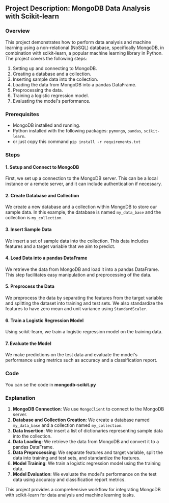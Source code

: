 ## Project Description: MongoDB Data Analysis with Scikit-learn

### Overview
This project demonstrates how to perform data analysis and machine learning using a non-relational (NoSQL) database, specifically MongoDB, in combination with scikit-learn, a popular machine learning library in Python. The project covers the following steps:
1. Setting up and connecting to MongoDB.
2. Creating a database and a collection.
3. Inserting sample data into the collection.
4. Loading the data from MongoDB into a pandas DataFrame.
5. Preprocessing the data.
6. Training a logistic regression model.
7. Evaluating the model's performance.

### Prerequisites
- MongoDB installed and running.
- Python installed with the following packages: `pymongo`, `pandas`, `scikit-learn`.
- or just copy this command `pip install -r requirements.txt`

### Steps

#### 1. Setup and Connect to MongoDB
First, we set up a connection to the MongoDB server. This can be a local instance or a remote server, and it can include authentication if necessary.

#### 2. Create Database and Collection
We create a new database and a collection within MongoDB to store our sample data. In this example, the database is named `my_data_base` and the collection is `my_collection`.

#### 3. Insert Sample Data
We insert a set of sample data into the collection. This data includes features and a target variable that we aim to predict.

#### 4. Load Data into a pandas DataFrame
We retrieve the data from MongoDB and load it into a pandas DataFrame. This step facilitates easy manipulation and preprocessing of the data.

#### 5. Preprocess the Data
We preprocess the data by separating the features from the target variable and splitting the dataset into training and test sets. We also standardize the features to have zero mean and unit variance using `StandardScaler`.

#### 6. Train a Logistic Regression Model
Using scikit-learn, we train a logistic regression model on the training data.

#### 7. Evaluate the Model
We make predictions on the test data and evaluate the model's performance using metrics such as accuracy and a classification report.

### Code

You can se the code in **mongodb-scikit.py**

### Explanation

1. **MongoDB Connection**: We use `MongoClient` to connect to the MongoDB server.
2. **Database and Collection Creation**: We create a database named `my_data_base` and a collection named `my_collection`.
3. **Data Insertion**: We insert a list of dictionaries representing sample data into the collection.
4. **Data Loading**: We retrieve the data from MongoDB and convert it to a pandas DataFrame.
5. **Data Preprocessing**: We separate features and target variable, split the data into training and test sets, and standardize the features.
6. **Model Training**: We train a logistic regression model using the training data.
7. **Model Evaluation**: We evaluate the model's performance on the test data using accuracy and classification report metrics.

This project provides a comprehensive workflow for integrating MongoDB with scikit-learn for data analysis and machine learning tasks.